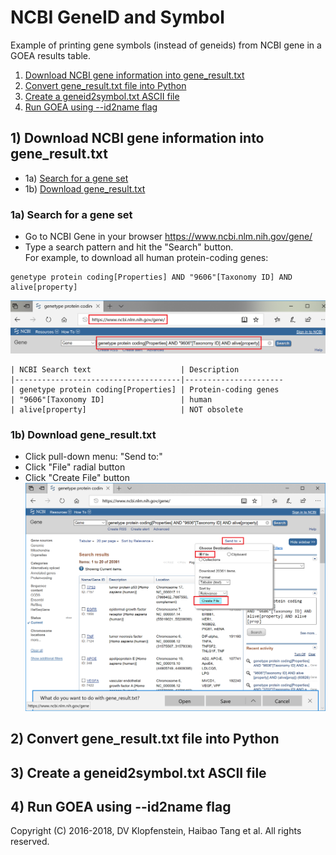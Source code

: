 # NCBI GeneID and Symbol
Example of printing gene symbols (instead of geneids) from NCBI gene in a GOEA results table.

1. [Download NCBI gene information into gene_result.txt](#1-download-ncbi-gene-information-into-gene_resulttxt)
2. [Convert gene_result.txt file into Python](#2-convert-gene_resulttxt-file-into-python)
3. [Create a geneid2symbol.txt ASCII file](#3-create-a-geneid2symboltxt-ascii-file)
4. [Run GOEA using --id2name flag](#4-run-goea-using---id2name-flag)

## 1) Download NCBI gene information into gene_result.txt

  * 1a) [Search for a gene set]()    
  * 1b) [Download gene_result.txt]()    

### 1a) Search for a gene set

 * Go to NCBI Gene in your browser https://www.ncbi.nlm.nih.gov/gene/
 * Type a search pattern and hit the "Search" button.    
   For example, to download all human protein-coding genes:
```
genetype protein coding[Properties] AND "9606"[Taxonomy ID] AND alive[property] 
```
![NCBI Gene Search](/doc/images/NCBI_gene_search.png)

    | NCBI Search text                    | Description
    |-------------------------------------|----------------------
    | genetype protein coding[Properties] | Protein-coding genes
    | "9606"[Taxonomy ID]                 | human
    | alive[property]                     | NOT obsolete

### 1b) Download gene_result.txt
  * Click pull-down menu: "Send to:"    
  * Click "File" radial button    
  * Click "Create File" button    
![NCBI Gene Download](/doc/images/NCBI_gene_download.png)


## 2) Convert gene_result.txt file into Python 
## 3) Create a geneid2symbol.txt ASCII file
## 4) Run GOEA using --id2name flag


Copyright (C) 2016-2018, DV Klopfenstein, Haibao Tang et al. All rights reserved.

